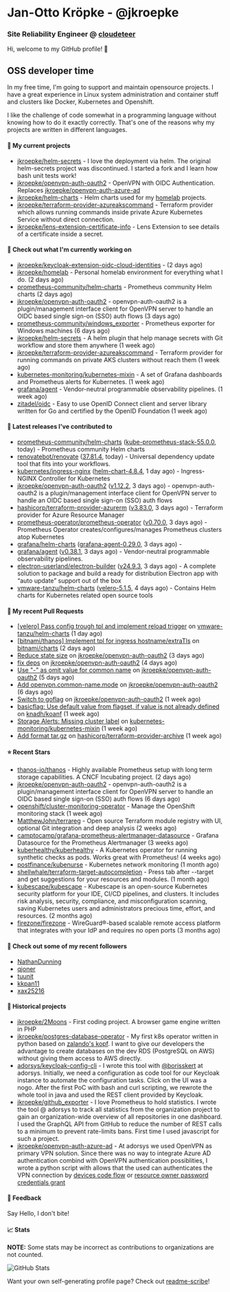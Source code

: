 # Jan-Otto Kröpke - @jkroepke
### Site Reliability Engineer @ [cloudeteer](https://cloudeteer.de/)

Hi, welcome to my GitHub profile! 👋

## OSS developer time
In my free time, I'm going to support and maintain opensource projects. I have a great experience in Linux system administration and container stuff and clusters like Docker, Kubernetes and Openshift.

I like the challenge of code somewhat in a programming language without knowing how to do it exactly correctly. That's one of the reasons why my projects are written in different languages.

#### 🌱 My current projects
- [jkroepke/helm-secrets](https://github.com/jkroepke/helm-secrets) - I love the deployment via helm. The original helm-secrets project was discontinued. I started a fork and I learn how bash unit tests work!
- [jkroepke/openvpn-auth-oauth2](https://github.com/jkroepke/openvpn-auth-oauth2) - OpenVPN with OIDC Authentication. Replaces  [jkroepke/openvpn-auth-azure-ad](https://github.com/jkroepke/openvpn-auth-azure-ad) 
- [jkroepke/helm-charts](https://github.com/jkroepke/helm-charts) - Helm charts used for my [homelab](https://github.com/jkroepke/homelab) projects.
- [jkroepke/terraform-provider-azureakscommand](https://github.com/jkroepke/terraform-provider-azureakscommand) - Terraform provider which allows running commands inside private Azure Kubernetes Service without direct connection.
- [jkroepke/lens-extension-certificate-info](https://github.com/jkroepke/lens-extension-certificate-info) - Lens Extension to see details of a certificate inside a secret.

#### 👷 Check out what I'm currently working on

- [jkroepke/keycloak-extension-oidc-cloud-identities](https://github.com/jkroepke/keycloak-extension-oidc-cloud-identities) -  (2 days ago)
- [jkroepke/homelab](https://github.com/jkroepke/homelab) - Personal homelab environment for everything what I do. (2 days ago)
- [prometheus-community/helm-charts](https://github.com/prometheus-community/helm-charts) - Prometheus community Helm charts (2 days ago)
- [jkroepke/openvpn-auth-oauth2](https://github.com/jkroepke/openvpn-auth-oauth2) - openvpn-auth-oauth2 is a plugin/management interface client for OpenVPN server to handle an OIDC based single sign-on (SSO) auth flows (3 days ago)
- [prometheus-community/windows_exporter](https://github.com/prometheus-community/windows_exporter) - Prometheus exporter for Windows machines (6 days ago)
- [jkroepke/helm-secrets](https://github.com/jkroepke/helm-secrets) - A helm plugin that help manage secrets with Git workflow and store them anywhere (1 week ago)
- [jkroepke/terraform-provider-azureakscommand](https://github.com/jkroepke/terraform-provider-azureakscommand) - Terraform provider for running commands on private AKS clusters without reach them (1 week ago)
- [kubernetes-monitoring/kubernetes-mixin](https://github.com/kubernetes-monitoring/kubernetes-mixin) -  A set of Grafana dashboards and Prometheus alerts for Kubernetes. (1 week ago)
- [grafana/agent](https://github.com/grafana/agent) - Vendor-neutral programmable observability pipelines. (1 week ago)
- [zitadel/oidc](https://github.com/zitadel/oidc) - Easy to use OpenID Connect client and server library written for Go and certified by the OpenID Foundation (1 week ago)

#### 🔭 Latest releases I've contributed to

- [prometheus-community/helm-charts](https://github.com/prometheus-community/helm-charts) ([kube-prometheus-stack-55.0.0](https://github.com/prometheus-community/helm-charts/releases/tag/kube-prometheus-stack-55.0.0), today) - Prometheus community Helm charts
- [renovatebot/renovate](https://github.com/renovatebot/renovate) ([37.81.4](https://github.com/renovatebot/renovate/releases/tag/37.81.4), today) - Universal dependency update tool that fits into your workflows.
- [kubernetes/ingress-nginx](https://github.com/kubernetes/ingress-nginx) ([helm-chart-4.8.4](https://github.com/kubernetes/ingress-nginx/releases/tag/helm-chart-4.8.4), 1 day ago) - Ingress-NGINX Controller for Kubernetes
- [jkroepke/openvpn-auth-oauth2](https://github.com/jkroepke/openvpn-auth-oauth2) ([v1.12.2](https://github.com/jkroepke/openvpn-auth-oauth2/releases/tag/v1.12.2), 3 days ago) - openvpn-auth-oauth2 is a plugin/management interface client for OpenVPN server to handle an OIDC based single sign-on (SSO) auth flows
- [hashicorp/terraform-provider-azurerm](https://github.com/hashicorp/terraform-provider-azurerm) ([v3.83.0](https://github.com/hashicorp/terraform-provider-azurerm/releases/tag/v3.83.0), 3 days ago) - Terraform provider for Azure Resource Manager
- [prometheus-operator/prometheus-operator](https://github.com/prometheus-operator/prometheus-operator) ([v0.70.0](https://github.com/prometheus-operator/prometheus-operator/releases/tag/v0.70.0), 3 days ago) - Prometheus Operator creates/configures/manages Prometheus clusters atop Kubernetes
- [grafana/helm-charts](https://github.com/grafana/helm-charts) ([grafana-agent-0.29.0](https://github.com/grafana/helm-charts/releases/tag/grafana-agent-0.29.0), 3 days ago) - 
- [grafana/agent](https://github.com/grafana/agent) ([v0.38.1](https://github.com/grafana/agent/releases/tag/v0.38.1), 3 days ago) - Vendor-neutral programmable observability pipelines.
- [electron-userland/electron-builder](https://github.com/electron-userland/electron-builder) ([v24.9.3](https://github.com/electron-userland/electron-builder/releases/tag/v24.9.3), 3 days ago) - A complete solution to package and build a ready for distribution Electron app with “auto update” support out of the box
- [vmware-tanzu/helm-charts](https://github.com/vmware-tanzu/helm-charts) ([velero-5.1.5](https://github.com/vmware-tanzu/helm-charts/releases/tag/velero-5.1.5), 4 days ago) - Contains Helm charts for Kubernetes related open source tools

#### 🔨 My recent Pull Requests

- [[velero] Pass config trough tpl and implement reload trigger](https://github.com/vmware-tanzu/helm-charts/pull/525) on [vmware-tanzu/helm-charts](https://github.com/vmware-tanzu/helm-charts) (1 day ago)
- [[bitnami/thanos] Implement tpl for ingress hostname/extraTls](https://github.com/bitnami/charts/pull/21351) on [bitnami/charts](https://github.com/bitnami/charts) (2 days ago)
- [Reduce state size](https://github.com/jkroepke/openvpn-auth-oauth2/pull/78) on [jkroepke/openvpn-auth-oauth2](https://github.com/jkroepke/openvpn-auth-oauth2) (3 days ago)
- [fix deps](https://github.com/jkroepke/openvpn-auth-oauth2/pull/77) on [jkroepke/openvpn-auth-oauth2](https://github.com/jkroepke/openvpn-auth-oauth2) (4 days ago)
- [Use &#34;-&#34; as omit value for common name](https://github.com/jkroepke/openvpn-auth-oauth2/pull/76) on [jkroepke/openvpn-auth-oauth2](https://github.com/jkroepke/openvpn-auth-oauth2) (5 days ago)
- [Add openvpn.common-name.mode](https://github.com/jkroepke/openvpn-auth-oauth2/pull/74) on [jkroepke/openvpn-auth-oauth2](https://github.com/jkroepke/openvpn-auth-oauth2) (6 days ago)
- [Switch to goflag](https://github.com/jkroepke/openvpn-auth-oauth2/pull/72) on [jkroepke/openvpn-auth-oauth2](https://github.com/jkroepke/openvpn-auth-oauth2) (1 week ago)
- [basicflag: Use default value from flagset, if value is not already defined](https://github.com/knadh/koanf/pull/254) on [knadh/koanf](https://github.com/knadh/koanf) (1 week ago)
- [Storage Alerts: Missing cluster label](https://github.com/kubernetes-monitoring/kubernetes-mixin/pull/885) on [kubernetes-monitoring/kubernetes-mixin](https://github.com/kubernetes-monitoring/kubernetes-mixin) (1 week ago)
- [Add format tar.gz](https://github.com/hashicorp/terraform-provider-archive/pull/277) on [hashicorp/terraform-provider-archive](https://github.com/hashicorp/terraform-provider-archive) (1 week ago)

#### ⭐ Recent Stars

- [thanos-io/thanos](https://github.com/thanos-io/thanos) - Highly available Prometheus setup with long term storage capabilities. A CNCF Incubating project. (2 days ago)
- [jkroepke/openvpn-auth-oauth2](https://github.com/jkroepke/openvpn-auth-oauth2) - openvpn-auth-oauth2 is a plugin/management interface client for OpenVPN server to handle an OIDC based single sign-on (SSO) auth flows (6 days ago)
- [openshift/cluster-monitoring-operator](https://github.com/openshift/cluster-monitoring-operator) - Manage the OpenShift monitoring stack (1 week ago)
- [MatthewJohn/terrareg](https://github.com/MatthewJohn/terrareg) - Open source Terraform module registry with UI, optional Git integration and deep analysis (2 weeks ago)
- [camptocamp/grafana-prometheus-alertmanager-datasource](https://github.com/camptocamp/grafana-prometheus-alertmanager-datasource) - Grafana Datasource for the Prometheus Alertmanager (3 weeks ago)
- [kuberhealthy/kuberhealthy](https://github.com/kuberhealthy/kuberhealthy) - A Kubernetes operator for running synthetic checks as pods. Works great with Prometheus! (4 weeks ago)
- [postfinance/kubenurse](https://github.com/postfinance/kubenurse) - Kubernetes network monitoring (1 month ago)
- [shellwhale/terraform-target-autocompletion](https://github.com/shellwhale/terraform-target-autocompletion) - Press tab after --target and get suggestions for your resources and modules. (1 month ago)
- [kubescape/kubescape](https://github.com/kubescape/kubescape) - Kubescape is an open-source Kubernetes security platform for your IDE, CI/CD pipelines, and clusters. It includes risk analysis, security, compliance, and misconfiguration scanning, saving Kubernetes users and administrators precious time, effort, and resources. (2 months ago)
- [firezone/firezone](https://github.com/firezone/firezone) - WireGuard®-based scalable remote access platform that integrates with your IdP and requires no open ports (3 months ago)

#### 👯 Check out some of my recent followers

- [NathanDunning](https://github.com/NathanDunning)
- [qjoner](https://github.com/qjoner)
- [tuunit](https://github.com/tuunit)
- [kkpan11](https://github.com/kkpan11)
- [xax25216](https://github.com/xax25216)

#### 📜 Historical projects
- [jkroepke/2Moons](https://github.com/jkroepke/2Moons) - First coding project. A browser game engine written in PHP
- [jkroepke/postgres-database-operator](https://github.com/jkroepke/postgres-database-operator) - My first k8s operator written in python based on [zalando's kopf](https://github.com/zalando-incubator/kopf). I want to give our developers the advantage to create databases on the dev RDS (PostgreSQL on AWS) without giving them access to AWS directly.
- [adorsys/keycloak-config-cli](https://github.com/adorsys/keycloak-config-cli) - I wrote this tool with [@borisskert](https://github.com/borisskert) at adorsys. Initially, we need a configuration as code tool for our Keycloak instance to automate the configuration tasks. Click on the UI was a nogo. After the first PoC with bash and curl scripting, we rewrote the whole tool in java and used the REST client provided by Keycloak.
- [jkroepke/github_exporter](https://github.com/jkroepke/github_exporter) - I love Prometheus to hold statistics. I wrote the tool @ adorsys to track all statistics from the organization project to gain an organization-wide overview of all repositories in one dashboard. I used the GraphQL API from GitHub to reduce the number of REST calls to a minimum to prevent rate-limits bans. First time I used javascript for such a project.
- [jkroepke/openvpn-auth-azure-ad](https://github.com/jkroepke/openvpn-auth-azure-ad) - At adorsys we used OpenVPN as primary VPN solution. Since there was no way to integrate Azure AD authentication combind with OpenVPN authentication possiblities, I wrote a python script with allows that the used can authenticates the VPN connection by [devices code flow](https://docs.microsoft.com/en-us/azure/active-directory/develop/v2-oauth2-device-code) or [resource owner password credentials grant](https://docs.microsoft.com/en-us/azure/active-directory/develop/v2-oauth-ropc)

#### 💬 Feedback

Say Hello, I don't bite!

#### 📈 Stats

**NOTE:** Some stats may be incorrect as contributions to organizations
are not counted.

![GitHub Stats](https://github-readme-stats.vercel.app/api?username=jkroepke&count_private=false&theme=tokyonight&show_icons=true)

Want your own self-generating profile page? Check out [readme-scribe](https://github.com/muesli/readme-scribe)!
